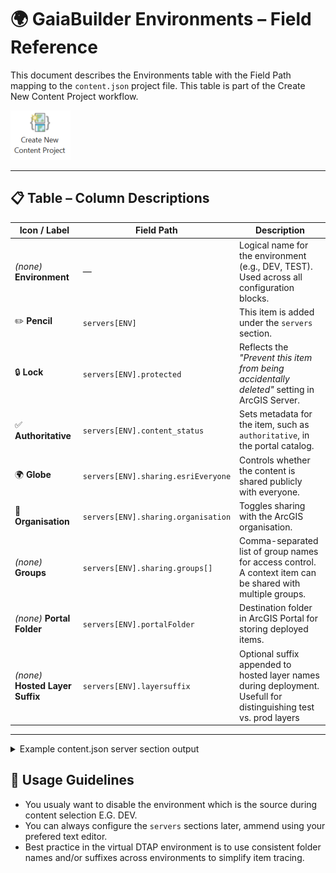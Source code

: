 # 🌍 GaiaBuilder Environments – Field Reference

This document describes the Environments table with the Field Path mapping to the `content.json` project file. This table is part of the Create New Content Project workflow.

![Create New Content Project](create_new_content_project.png)

---

## 📋 Table – Column Descriptions

| Icon / Label                      | Field Path                          | Description                                                                                 |
| --------------------------------- | ----------------------------------- | ------------------------------------------------------------------------------------------- |
| *(none)* **Environment**          | —                                   | Logical name for the environment (e.g., DEV, TEST). Used across all configuration blocks.   |
| ✏️ **Pencil**                     | `servers[ENV]`                      | This item is added under the `servers` section.            |
| 🔒 **Lock**                       | `servers[ENV].protected`            | Reflects the *"Prevent this item from being accidentally deleted"* setting in ArcGIS Server.|
| ✅ **Authoritative**              | `servers[ENV].content_status`       | Sets metadata for the item, such as `authoritative`, in the portal catalog.                 |
| 🌍 **Globe**                      | `servers[ENV].sharing.esriEveryone` | Controls whether the content is shared publicly with everyone.                              |
| 🏢 **Organisation**               | `servers[ENV].sharing.organisation` | Toggles sharing with the ArcGIS organisation.                                               |
| *(none)* **Groups**               | `servers[ENV].sharing.groups[]`     | Comma-separated list of group names for access control. A context item can be shared with multiple groups.                                    |
| *(none)* **Portal Folder**        | `servers[ENV].portalFolder`         | Destination folder in ArcGIS Portal for storing deployed items.                             |
| *(none)* **Hosted Layer Suffix**  | `servers[ENV].layersuffix`          | Optional suffix appended to hosted layer names during deployment. Usefull for distinguishing test vs. prod layers                           |

---

<Details><Summary>
Example content.json server section output
</Summary>

```json
{
  ...
  "servers": {
    "TEST": {
      "protected": "false",
      "rewrites": {},
      "portalLogo": null,
      "portalFolder": "test",
      "content_status": null,
      "sharing": {
        "esriEveryone": "false",
        "organization": "false",
        "groups": [
          "Demo TEST"
        ]
      },
      "layersuffix": ""
    },
    "ACC": {
      "protected": "false",
      "rewrites": {},
      "portalLogo": null,
      "portalFolder": "acc",
      "content_status": null,
      "sharing": {
        "esriEveryone": "false",
        "organization": "false",
        "groups": [
          "Demo ACC"
        ]
      },
      "layersuffix": ""
    },
    "PROD": {
      "protected": "true",
      "rewrites": {},
      "portalLogo": null,
      "portalFolder": "prod",
      "content_status": "authoritative",
      "sharing": {
        "esriEveryone": "false",
        "organization": "true",
        "groups": [
          "Demo PROD"
        ]
      },
      "layersuffix": ""
    }
  }
}
```
</Details>

## 🧭 Usage Guidelines

- You usualy want to disable the environment which is the source during content selection E.G. DEV.
- You can always configure the `servers` sections later, ammend using your prefered text editor. 
- Best practice in the virtual DTAP environment is to use consistent folder names and/or suffixes across environments to simplify item tracing.


